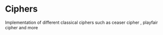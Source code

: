 # Ciphers
Implementation of different classical ciphers such as ceaser cipher , playfair cipher and more
